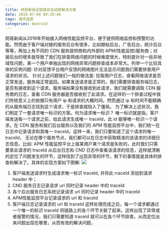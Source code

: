 ```yaml
---
title: 网易新闻全链路状态追踪解决方案
date: 2018-07-04 09:39:46
tags: 请求追踪
categories: Android
---
```

网易新闻从2016年开始接入网络性能监控平台，便于提供网络监控和预警的功能。然而由于客户端对接的服务后台有很多，比如跟帖后台，广告后台，统计后台等等，再加上有不同的 CDN 服务提供商和内外部的 APM(性能监控)服务商；对接后台的增多就导致了我们在排查网络问题的时候难度很大，特别是针对一些非地域性问题，某一个用户单独出现的网络异常问题排查成本非常大。列举一个比较具体的实例问题: 针对反馈平台用户反馈的网络图片无法显示问题我们需要排查用户请求的状况。
针对上述问题我们一般的做法是: 拉取用户日志，查看网络请求是否正常发送，服务端正常返回。如果发送请求是正常的，我们需要排查服务端日志，是否有接收到这个请求。服务端如果没有接收到此请求，我们就需要调取 CDN 服务商的日志，查看 CDN 服务器是否接收到了此请求。在这样的一个排查过程中我们传统意义上的依据只有用户 ip 和请求的大概时间。然而通过 ip 和时间不能精确的从服务端日志找到这个请求，于是排查就陷入了僵局。
为了解决上述状况，我们制定了一套请求唯一标识的方案。何为请求唯一标识？ 唯一标识就是指，客户端发送每一个请求之前，给此请求生成唯一 traceId，此 id 能够唯一标识一个请求。在 CDN 服务和我们后台服务以及我们的 APM 性能监控平台中，我们统一在日志中记录请求和其唯一 traceId。这样一来，我们只要知道了这个请求的唯一 traceId， 无论在哪个服务节点，我们都可以在日志中获取精准的该请求的详细日志信息。比如: APM 性能监控平台上报某用户某个请求是失败的，此时我们只需要拿此请求的 traceId 从后台日志和 CND 日志中查看该请求的信息，这样就清晰的定位了问题发生的环节，这样找到了出现异常的环节，剩下的事情就是具体的排查和解决了。具体的实现方案如下图解:
![](网易新闻全链路状态追踪解决方案/traceId.jpg)
1. 客户端发送请求时生成请求唯一标识 traceId, 并将此 rraceId 添加到请求 header 中；
2. CND 服务日志记录请求 url 同时记录 header 中的 traceId
3. 各个后台服务日志系统记录请求 url 同时记录 header 中的 traceId
4. APM性能监控平台记录请求的 url 和 traceId
5. 客户端日志记录请求的 url 和 traceId
这样处理完成之后，每一个请求都通过一个唯一的标识 traceId 将链路上的各个环节关联了起来。这样出现了异常或者报警的情况，我们只需要知道 traceId 就可以在各个环节排查，从而定位出来问题出现在哪里，从而有效的解决问题。